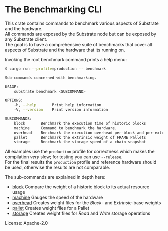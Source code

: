 # The Benchmarking CLI

This crate contains commands to benchmark various aspects of Substrate and the hardware.  
All commands are exposed by the Substrate node but can be exposed by any Substrate client.  
The goal is to have a comprehensive suite of benchmarks that cover all aspects of Substrate and the hardware that its running on.

Invoking the root benchmark command prints a help menu:  
```sh
$ cargo run --profile=production -- benchmark

Sub-commands concerned with benchmarking.

USAGE:
    substrate benchmark <SUBCOMMAND>

OPTIONS:
    -h, --help       Print help information
    -V, --version    Print version information

SUBCOMMANDS:
    block       Benchmark the execution time of historic blocks
    machine     Command to benchmark the hardware.
    overhead    Benchmark the execution overhead per-block and per-extrinsic
    pallet      Benchmark the extrinsic weight of FRAME Pallets
    storage     Benchmark the storage speed of a chain snapshot
```

All examples use the `production` profile for correctness which makes the compilation *very* slow; for testing you can use `--release`.  
For the final results the `production` profile and reference hardware should be used, otherwise the results are not comparable.

The sub-commands are explained in depth here:  
- [block] Compare the weight of a historic block to its actual resource usage
- [machine] Gauges the speed of the hardware
- [overhead] Creates weight files for the *Block*- and *Extrinsic*-base weights
- [pallet] Creates weight files for a Pallet
- [storage] Creates weight files for *Read* and *Write* storage operations

License: Apache-2.0

<!-- LINKS -->

[pallet]: ../../../frame/benchmarking/README.md
[machine]: src/machine/README.md
[storage]: src/storage/README.md
[overhead]: src/overhead/README.md
[block]: src/block/README.md
